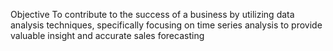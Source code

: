  Objective
To contribute to the success of a business by utilizing data analysis techniques,
specifically focusing on time series analysis to provide valuable insight and accurate sales forecasting
